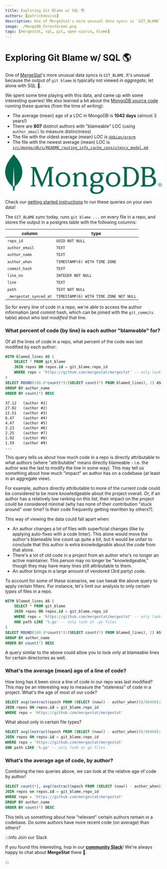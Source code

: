 ```yaml
---
title: Exploring Git Blame w/ SQL 🌎
authors: [patrickdevivo]
description: One of MergeStat's more unusual data syncs is `GIT_BLAME`. It's unusual because the output of `git blame` is typically not viewed *in aggregate*, let alone with SQL 🙂. We spent some time playing with this data, and came up with some interesting queries! We also learned a bit about the MongoDB source code running these queries (from the time of writing)
image: ./MongoDB_ForestGreen.png
tags: [mergestat, sql, git, open-source, blame]
---
```


# Exploring Git Blame w/ SQL 🌎

One of [MergeStat](https://github.com/mergestat/mergestat)'s more unusual data syncs is `GIT_BLAME`.
It's unusual because the output of `git blame` is typically not viewed *in aggregate*, let alone with SQL 🙂.

We spent some time playing with this data, and came up with some interesting queries!
We also learned a bit about the [MongoDB source code](https://github.com/mongodb/mongo) running these queries (from the time of writing):

- The average (mean) age of a LOC in MongoDB is **1042 days** (almost 3 years!)
- There are **807** distinct authors with "blameable" LOC (using `author_email` to measure distinctness)
- The file with the oldest average (mean) LOC is [`debian/prerm`](https://github.com/mongodb/mongo/blob/master/debian/prerm) 
- The file with the newest average (mean) LOC is [`src/mongo/db/s/README_routing_info_cache_consistency_model.md`](https://github.com/mongodb/mongo/blob/master/src/mongo/db/s/README_routing_info_cache_consistency_model.md)

![MongoDB Logo](MongoDB_ForestGreen.png)

Check our [getting started instructions](/mergestat/getting-started/running-locally/) to run these queries on your own data!

The `GIT_BLAME` sync today, runs `git blame ...` on every file in a repo, and stores the output in a postgres table with the following columns:

| column                | type                                               |
|-----------------------|----------------------------------------------------|
| `repo_id`               | `UUID NOT NULL`                                      |
| `author_email`          | `TEXT`                                               |
| `author_name`           | `TEXT`                                               |
| `author_when`           | `TIMESTAMP(6) WITH TIME ZONE`                        |
| `commit_hash`           | `TEXT`                                               |
| `line_no`               | `INTEGER NOT NULL`                                   |
| `line`                  | `TEXT`                                               |
| `path`                  | `TEXT NOT NULL`                                      |
| `_mergestat_synced_at`  | `TIMESTAMP(6) WITH TIME ZONE NOT NULL` |

So for every line of code in a repo, we're able to access the author information (and commit hash, which can be joined with the `git_commits` table) about who *last modified* that line.

### What percent of code (by line) is each author "blameable" for?

Of all the lines of code in a repo, what percent of the code was last modified by each author:

```sql
WITH blamed_lines AS (
    SELECT * FROM git_blame
    JOIN repos ON repos.id = git_blame.repo_id
    WHERE repo = 'https://github.com/mergestat/mergestat' -- only look at one repo
)
SELECT ROUND(100.0*count(*)/(SELECT count(*) FROM blamed_lines), 2) AS percent, author_name FROM blamed_lines
GROUP BY author_name
ORDER BY count(*) DESC
```

```
37.12	(author #1)
27.02	(author #2)
12.51	(author #3)
6.47	(author #4)
4.47	(author #5)
3.23	(author #6)
2.25	(author #7)
1.92	(author #8)
1.59	(author #9)
...
```

This query tells us about how much code in a repo is directly attributable to what authors (where "attributable" means directly blameable - i.e. the author was the last to modify the line in some way).
This may tell us something about how much "impact" an author has on a codebase (at least in an aggregate view).

For example, authors directly attributable to more of the current code could be considered to be more knowledgeable about the project overall. Or, if an author has a relatively low ranking on this list, their impact on the project could be considered minimal (why has none of their contribution "stuck around" over time? Is their code frequently getting rewritten by others?).

This way of viewing the data could fall apart when:

- An author changes a lot of files with superficial changes (like by applying auto-fixes with a code linter). This alone would move the author's blameable line count up quite a bit, but it would be unfair to conclude that this author is extra *knowledgeable* about the code from that alone.
- There's a lot of old code in a project from an author who's no longer an active maintainer. This person may no longer be "knowledgeable," though they may have many lines still attributable to them.
- An author brings in a large amount of vendored (3rd party) code.

To account for some of these scenarios, we can tweak the above query to apply certain filters. For instance, let's limit our analysis to only certain *types* of files in a repo.

```sql
WITH blamed_lines AS (
    SELECT * FROM git_blame
    JOIN repos ON repos.id = git_blame.repo_id
    WHERE repo = 'https://github.com/mergestat/mergestat' -- only look at one repo
    AND path LIKE '%.go' -- only look at .go files
)
SELECT ROUND(100.0*count(*)/(SELECT count(*) FROM blamed_lines), 2) AS percent, author_name FROM blamed_lines
GROUP BY author_name
ORDER BY count(*) DESC
```

A query similar to the above could allow you to look only at blameable lines for certain directories as well.

### What's the average (mean) age of a line of code?

How long has it been since a line of code in our repo was last modified?
This may be an interesting way to measure the "staleness" of code in a project.
What's the age of most of our code?

```sql
SELECT avg((extract(epoch FROM (SELECT (now() - author_when)))/86400)::int) as avg_age_days from git_blame
JOIN repos ON repos.id = git_blame.repo_id
WHERE repo = 'https://github.com/mergestat/mergestat'
```

What about only in certain file types?

```sql
SELECT avg((extract(epoch FROM (SELECT (now() - author_when)))/86400)::int) as avg_age_days from git_blame
JOIN repos ON repos.id = git_blame.repo_id
WHERE repo = 'https://github.com/mergestat/mergestat'
AND path LIKE '%.go' -- only look at go files
```

### What's the average age of code, by author?

Combining the two queries above, we can look at the relative age of code by author!

```sql
SELECT count(*), avg((extract(epoch FROM (SELECT (now() - author_when)))/86400)::int) AS avg_age_days, author_name FROM git_blame
JOIN repos on repos.id = git_blame.repo_id
WHERE repo = 'https://github.com/mergestat/mergestat'
GROUP BY author_name
ORDER BY count(*) DESC
```

This tells us something about how "relevant" certain authors remain in a codebase.
Do some authors have more recent code (on average) than others?

:::info Join our Slack

If you found this interesting, hop in our [**community Slack**](https://join.slack.com/t/mergestatcommunity/shared_invite/zt-xvvtvcz9-w3JJVIdhLgEWrVrKKNXOYg)! We're always happy to chat about **MergeStat** there 🎉.

:::
